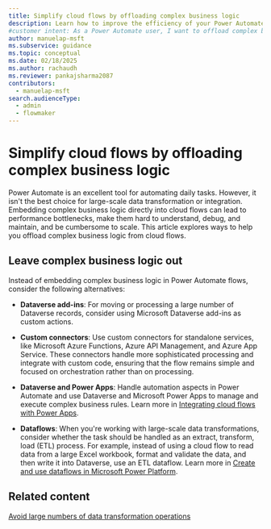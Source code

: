 ```yaml
---
title: Simplify cloud flows by offloading complex business logic
description: Learn how to improve the efficiency of your Power Automate flows by offloading complex business logic with alternatives like Dataverse plugins and custom connectors.
#customer intent: As a Power Automate user, I want to offload complex business logic from cloud flows so that I can improve performance and maintainability.
author: manuelap-msft
ms.subservice: guidance
ms.topic: conceptual
ms.date: 02/18/2025
ms.author: rachaudh
ms.reviewer: pankajsharma2087
contributors: 
  - manuelap-msft
search.audienceType: 
  - admin
  - flowmaker
---
```


# Simplify cloud flows by offloading complex business logic

Power Automate is an excellent tool for automating daily tasks. However, it isn't the best choice for large-scale data transformation or integration. Embedding complex business logic directly into cloud flows can lead to performance bottlenecks, make them hard to understand, debug, and maintain, and be cumbersome to scale. This article explores ways to help you offload complex business logic from cloud flows.

## Leave complex business logic out

Instead of embedding complex business logic in Power Automate flows, consider the following alternatives:

- **Dataverse add-ins**: For moving or processing a large number of Dataverse records, consider using Microsoft Dataverse add-ins as custom actions.

- **Custom connectors**: Use custom connectors for standalone services, like Microsoft Azure Functions, Azure API Management, and Azure App Service. These connectors handle more sophisticated processing and integrate with custom code, ensuring that the flow remains simple and focused on orchestration rather than on processing.

- **Dataverse and Power Apps**: Handle automation aspects in Power Automate and use Dataverse and Microsoft Power Apps to manage and execute complex business rules. Learn more in [Integrating cloud flows with Power Apps](integrating-cloud-flows-power-apps.md).

- **Dataflows**: When you're working with large-scale data transformations, consider whether the task should be handled as an extract, transform, load (ETL) process. For example, instead of using a cloud flow to read data from a large Excel workbook, format and validate the data, and then write it into Dataverse, use an ETL dataflow. Learn more in [Create and use dataflows in Microsoft Power Platform](/power-query/dataflows/create-use).

## Related content

[Avoid large numbers of data transformation operations](avoid-anti-patterns.md#avoid-large-numbers-of-data-transformation-operations)
